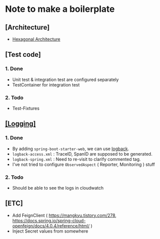 # Note to make a boilerplate

## [Architecture]

- [Hexagonal Architecture](https://velog.io/@msung99/Hexagonal-Architecture-%ED%97%A5%EC%82%AC%EA%B3%A0%EB%82%A0-%EC%95%84%ED%82%A4%ED%85%8D%EC%B2%98%EC%97%90%EC%84%9C-%EC%9C%A0%EC%A6%88%EC%BC%80%EC%9D%B4%EC%8A%A4UserCase-%EA%B5%AC%ED%98%84%ED%95%98%EA%B8%B0)

## [Test code]

### 1. Done
- Unit test & integration test are configured separately
- TestContainer for integration test

### 2. Todo
- Test-Fixtures

## [[Logging]](https://spring.io/blog/2022/10/12/observability-with-spring-boot-3)

### 1. Done

- By adding `spring-boot-starter-web`, we can
  use [logback](https://docs.spring.io/spring-boot/docs/2.1.1.RELEASE/reference/html/howto-logging.html#:~:text=Spring%20Boot%20has,logging%20for%20you%3A).
- `logback-access.xml` : TraceID, SpanID are supposed to be generated.
- `logback-spring.xml` : Need to re-visit to clarify commented tag.
- I've not tried to configure `ObservedAspect` ( Reporter, Monitoring ) stuff

### 2. Todo

- Should be able to see the logs in cloudwatch 

## [ETC]

- Add FeignClient ( https://mangkyu.tistory.com/278, https://docs.spring.io/spring-cloud-openfeign/docs/4.0.4/reference/html/ )
- Inject Secret values from somewhere

